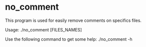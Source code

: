 # no_comment
This program is used for easily remove comments on specifics files.

Usage: ./no_comment [FILES_NAMES]

Use the following command to get some help: ./no_comment -h
